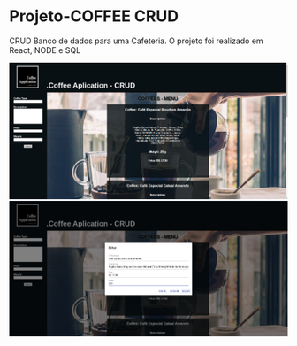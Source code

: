 # Projeto-COFFEE CRUD

CRUD
Banco de dados para uma Cafeteria.
O projeto foi realizado em React, NODE e SQL

<p align="center">
  <img src="./images/CRUD1.png" width="600" title="hover text">
  <img src="./images/CRUD.png" width="600" title="hover text">
</p>

